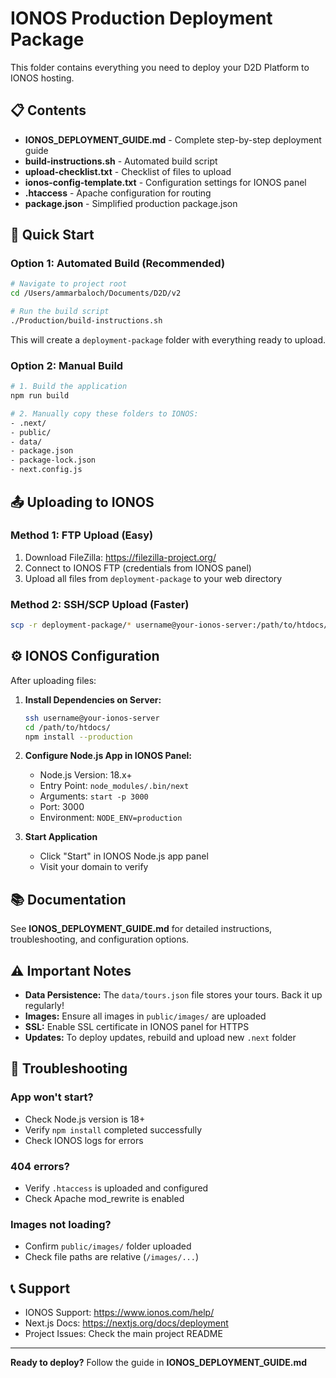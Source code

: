# IONOS Production Deployment Package

This folder contains everything you need to deploy your D2D Platform to IONOS hosting.

## 📋 Contents

- **IONOS_DEPLOYMENT_GUIDE.md** - Complete step-by-step deployment guide
- **build-instructions.sh** - Automated build script
- **upload-checklist.txt** - Checklist of files to upload
- **ionos-config-template.txt** - Configuration settings for IONOS panel
- **.htaccess** - Apache configuration for routing
- **package.json** - Simplified production package.json

## 🚀 Quick Start

### Option 1: Automated Build (Recommended)

```bash
# Navigate to project root
cd /Users/ammarbaloch/Documents/D2D/v2

# Run the build script
./Production/build-instructions.sh
```

This will create a `deployment-package` folder with everything ready to upload.

### Option 2: Manual Build

```bash
# 1. Build the application
npm run build

# 2. Manually copy these folders to IONOS:
- .next/
- public/
- data/
- package.json
- package-lock.json
- next.config.js
```

## 📤 Uploading to IONOS

### Method 1: FTP Upload (Easy)

1. Download FileZilla: https://filezilla-project.org/
2. Connect to IONOS FTP (credentials from IONOS panel)
3. Upload all files from `deployment-package` to your web directory

### Method 2: SSH/SCP Upload (Faster)

```bash
scp -r deployment-package/* username@your-ionos-server:/path/to/htdocs/
```

## ⚙️ IONOS Configuration

After uploading files:

1. **Install Dependencies on Server:**
   ```bash
   ssh username@your-ionos-server
   cd /path/to/htdocs/
   npm install --production
   ```

2. **Configure Node.js App in IONOS Panel:**
   - Node.js Version: 18.x+
   - Entry Point: `node_modules/.bin/next`
   - Arguments: `start -p 3000`
   - Port: 3000
   - Environment: `NODE_ENV=production`

3. **Start Application**
   - Click "Start" in IONOS Node.js app panel
   - Visit your domain to verify

## 📚 Documentation

See **IONOS_DEPLOYMENT_GUIDE.md** for detailed instructions, troubleshooting, and configuration options.

## ⚠️ Important Notes

- **Data Persistence:** The `data/tours.json` file stores your tours. Back it up regularly!
- **Images:** Ensure all images in `public/images/` are uploaded
- **SSL:** Enable SSL certificate in IONOS panel for HTTPS
- **Updates:** To deploy updates, rebuild and upload new `.next` folder

## 🔧 Troubleshooting

### App won't start?
- Check Node.js version is 18+
- Verify `npm install` completed successfully
- Check IONOS logs for errors

### 404 errors?
- Verify `.htaccess` is uploaded and configured
- Check Apache mod_rewrite is enabled

### Images not loading?
- Confirm `public/images/` folder uploaded
- Check file paths are relative (`/images/...`)

## 📞 Support

- IONOS Support: https://www.ionos.com/help/
- Next.js Docs: https://nextjs.org/docs/deployment
- Project Issues: Check the main project README

---

**Ready to deploy?** Follow the guide in **IONOS_DEPLOYMENT_GUIDE.md**
